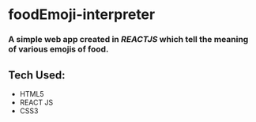 # foodEmoji-interpreter
### A simple web app created in *REACTJS* which tell the meaning of various emojis of food.


## Tech Used:

* HTML5
* REACT JS
* CSS3
